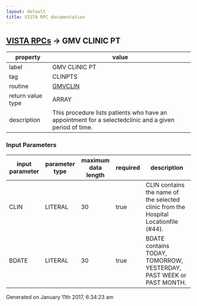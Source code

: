 ```yaml
---
layout: default
title: VISTA RPC documentation
---
```




## [VISTA RPCs](TableOfContent.md) &#8594; GMV CLINIC PT 

 property | value 
--- | --- 
 label | GMV CLINIC PT
 tag | CLINPTS
 routine | [GMVCLIN](http://code.osehra.org/dox/Routine_GMVCLIN_source.html)
 return value type | ARRAY
 description | This procedure lists patients who have an appointment for a selectedclinic and a given period of time.

### Input Parameters

| input parameter | parameter type | maximum data length | required | description | 
| --- | --- | --- | --- | --- | 
| CLIN | LITERAL | 30 | true | CLIN contains the name of the selected clinic from the Hospital Locationfile (#44). | 
| BDATE | LITERAL | 30 | true | BDATE contains TODAY, TOMORROW, YESTERDAY, PAST WEEK or PAST MONTH. | 




Generated on January 11th 2017, 6:34:23 am